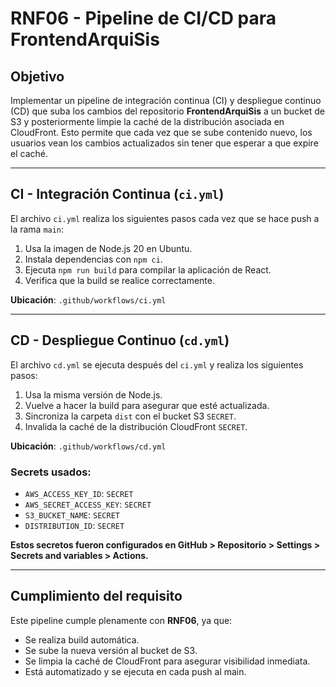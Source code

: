 # RNF06 - Pipeline de CI/CD para FrontendArquiSis

## Objetivo

Implementar un pipeline de integración continua (CI) y despliegue continuo (CD) que suba los cambios del repositorio **FrontendArquiSis** a un bucket de S3 y posteriormente limpie la caché de la distribución asociada en CloudFront. Esto permite que cada vez que se sube contenido nuevo, los usuarios vean los cambios actualizados sin tener que esperar a que expire el caché.

---

## CI - Integración Continua (`ci.yml`)

El archivo `ci.yml` realiza los siguientes pasos cada vez que se hace push a la rama `main`:

1. Usa la imagen de Node.js 20 en Ubuntu.
2. Instala dependencias con `npm ci`.
3. Ejecuta `npm run build` para compilar la aplicación de React.
4. Verifica que la build se realice correctamente.

**Ubicación**: `.github/workflows/ci.yml`

---

## CD - Despliegue Continuo (`cd.yml`)

El archivo `cd.yml` se ejecuta después del `ci.yml` y realiza los siguientes pasos:

1. Usa la misma versión de Node.js.
2. Vuelve a hacer la build para asegurar que esté actualizada.
3. Sincroniza la carpeta `dist` con el bucket S3 `SECRET`.
4. Invalida la caché de la distribución CloudFront `SECRET`.

**Ubicación**: `.github/workflows/cd.yml`

### Secrets usados:

- `AWS_ACCESS_KEY_ID`: `SECRET`
- `AWS_SECRET_ACCESS_KEY`: `SECRET`
- `S3_BUCKET_NAME`: `SECRET`
- `DISTRIBUTION_ID`: `SECRET`

**Estos secretos fueron configurados en GitHub > Repositorio > Settings > Secrets and variables > Actions.**

---

## Cumplimiento del requisito

Este pipeline cumple plenamente con **RNF06**, ya que:

- Se realiza build automática.
- Se sube la nueva versión al bucket de S3.
- Se limpia la caché de CloudFront para asegurar visibilidad inmediata.
- Está automatizado y se ejecuta en cada push al main.

